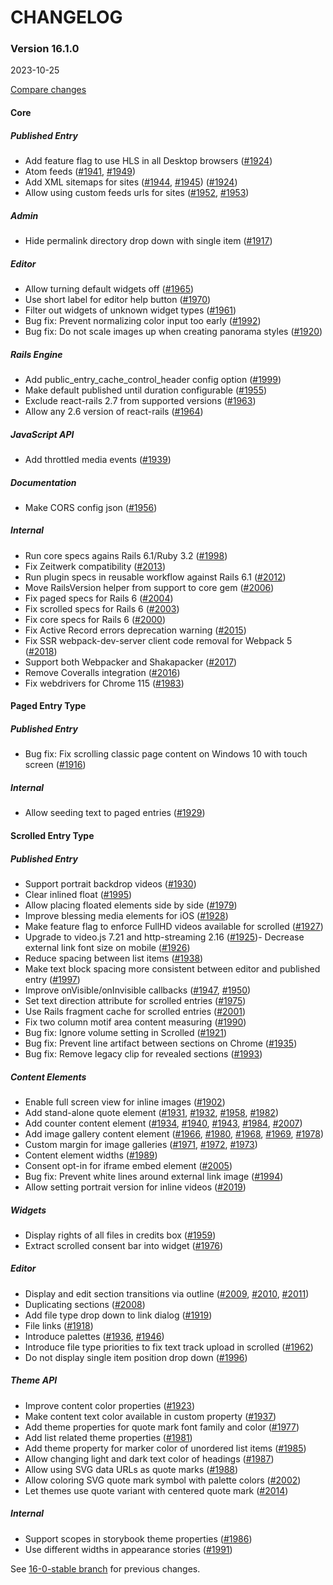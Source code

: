 # CHANGELOG

### Version 16.1.0

2023-10-25

[Compare changes](https://github.com/codevise/pageflow/compare/16-0-stable...v16.1.0)

#### Core

##### Published Entry

- Add feature flag to use HLS in all Desktop browsers
  ([#1924](https://github.com/codevise/pageflow/pull/1924))
- Atom feeds
  ([#1941](https://github.com/codevise/pageflow/pull/1941),
   [#1949](https://github.com/codevise/pageflow/pull/1949))
- Add XML sitemaps for sites
  ([#1944](https://github.com/codevise/pageflow/pull/1944),
   [#1945](https://github.com/codevise/pageflow/pull/1945))
  ([#1924](https://github.com/codevise/pageflow/pull/1924))
- Allow using custom feeds urls for sites
  ([#1952](https://github.com/codevise/pageflow/pull/1952),
   [#1953](https://github.com/codevise/pageflow/pull/1953))

##### Admin

- Hide permalink directory drop down with single item
  ([#1917](https://github.com/codevise/pageflow/pull/1917))

##### Editor

- Allow turning default widgets off
  ([#1965](https://github.com/codevise/pageflow/pull/1965))
- Use short label for editor help button
  ([#1970](https://github.com/codevise/pageflow/pull/1970))
- Filter out widgets of unknown widget types
  ([#1961](https://github.com/codevise/pageflow/pull/1961))
- Bug fix: Prevent normalizing color input too early
  ([#1992](https://github.com/codevise/pageflow/pull/1992))
- Bug fix: Do not scale images up when creating panorama styles
  ([#1920](https://github.com/codevise/pageflow/pull/1920))

##### Rails Engine

- Add public_entry_cache_control_header config option
  ([#1999](https://github.com/codevise/pageflow/pull/1999))
- Make default published until duration configurable
  ([#1955](https://github.com/codevise/pageflow/pull/1955))
- Exclude react-rails 2.7 from supported versions
  ([#1963](https://github.com/codevise/pageflow/pull/1963))
- Allow any 2.6 version of react-rails
  ([#1964](https://github.com/codevise/pageflow/pull/1964))

##### JavaScript API

- Add throttled media events
  ([#1939](https://github.com/codevise/pageflow/pull/1939))

##### Documentation

- Make CORS config json
  ([#1956](https://github.com/codevise/pageflow/pull/1956))

##### Internal

- Run core specs agains Rails 6.1/Ruby 3.2
  ([#1998](https://github.com/codevise/pageflow/pull/1998))
- Fix Zeitwerk compatibility
  ([#2013](https://github.com/codevise/pageflow/pull/2013))
- Run plugin specs in reusable workflow against Rails 6.1
  ([#2012](https://github.com/codevise/pageflow/pull/2012))
- Move RailsVersion helper from support to core gem
  ([#2006](https://github.com/codevise/pageflow/pull/2006))
- Fix paged specs for Rails 6
  ([#2004](https://github.com/codevise/pageflow/pull/2004))
- Fix scrolled specs for Rails 6
  ([#2003](https://github.com/codevise/pageflow/pull/2003))
- Fix core specs for Rails 6
  ([#2000](https://github.com/codevise/pageflow/pull/2000))
- Fix Active Record errors deprecation warning
  ([#2015](https://github.com/codevise/pageflow/pull/2015))
- Fix SSR webpack-dev-server client code removal for Webpack 5
  ([#2018](https://github.com/codevise/pageflow/pull/2018))
- Support both Webpacker and Shakapacker
  ([#2017](https://github.com/codevise/pageflow/pull/2017))
- Remove Coveralls integration
  ([#2016](https://github.com/codevise/pageflow/pull/2016))
- Fix webdrivers for Chrome 115
  ([#1983](https://github.com/codevise/pageflow/pull/1983))

#### Paged Entry Type

##### Published Entry

- Bug fix: Fix scrolling classic page content on Windows 10 with touch screen
  ([#1916](https://github.com/codevise/pageflow/pull/1916))

##### Internal

- Allow seeding text to paged entries
  ([#1929](https://github.com/codevise/pageflow/pull/1929))

#### Scrolled Entry Type

##### Published Entry

- Support portrait backdrop videos
  ([#1930](https://github.com/codevise/pageflow/pull/1930))
- Clear inlined float
  ([#1995](https://github.com/codevise/pageflow/pull/1995))
- Allow placing floated elements side by side
  ([#1979](https://github.com/codevise/pageflow/pull/1979))
- Improve blessing media elements for iOS
  ([#1928](https://github.com/codevise/pageflow/pull/1928))
- Make feature flag to enforce FullHD videos available for scrolled
  ([#1927](https://github.com/codevise/pageflow/pull/1927))
- Upgrade to video.js 7.21 and http-streaming 2.16
  ([#1925](https://github.com/codevise/pageflow/pull/1925))- Decrease external link font size on mobile
  ([#1926](https://github.com/codevise/pageflow/pull/1926))
- Reduce spacing between list items
  ([#1938](https://github.com/codevise/pageflow/pull/1938))
- Make text block spacing more consistent between editor and published entry
  ([#1997](https://github.com/codevise/pageflow/pull/1997))
- Improve onVisible/onInvisible callbacks
  ([#1947](https://github.com/codevise/pageflow/pull/1947),
   [#1950](https://github.com/codevise/pageflow/pull/1950))
- Set text direction attribute for scrolled entries
  ([#1975](https://github.com/codevise/pageflow/pull/1975))
- Use Rails fragment cache for scrolled entries
  ([#2001](https://github.com/codevise/pageflow/pull/2001))
- Fix two column motif area content measuring
  ([#1990](https://github.com/codevise/pageflow/pull/1990))
- Bug fix: Ignore volume setting in Scrolled
  ([#1921](https://github.com/codevise/pageflow/pull/1921))
- Bug fix: Prevent line artifact between sections on Chrome
  ([#1935](https://github.com/codevise/pageflow/pull/1935))
- Bug fix: Remove legacy clip for revealed sections
  ([#1993](https://github.com/codevise/pageflow/pull/1993))

##### Content Elements

- Enable full screen view for inline images
  ([#1902](https://github.com/codevise/pageflow/pull/1902))
- Add stand-alone quote element
  ([#1931](https://github.com/codevise/pageflow/pull/1931),
   [#1932](https://github.com/codevise/pageflow/pull/1932),
   [#1958](https://github.com/codevise/pageflow/pull/1958),
   [#1982](https://github.com/codevise/pageflow/pull/1982))
- Add counter content element
  ([#1934](https://github.com/codevise/pageflow/pull/1934),
   [#1940](https://github.com/codevise/pageflow/pull/1940),
   [#1943](https://github.com/codevise/pageflow/pull/1943),
   [#1984](https://github.com/codevise/pageflow/pull/1984),
   [#2007](https://github.com/codevise/pageflow/pull/2007))
- Add image gallery content element
  ([#1966](https://github.com/codevise/pageflow/pull/1966),
   [#1980](https://github.com/codevise/pageflow/pull/1980),
   [#1968](https://github.com/codevise/pageflow/pull/1968),
   [#1969](https://github.com/codevise/pageflow/pull/1969),
   [#1978](https://github.com/codevise/pageflow/pull/1978))
- Custom margin for image galleries
  ([#1971](https://github.com/codevise/pageflow/pull/1971),
   [#1972](https://github.com/codevise/pageflow/pull/1972),
   [#1973](https://github.com/codevise/pageflow/pull/1973))
- Content element widths
  ([#1989](https://github.com/codevise/pageflow/pull/1989))
- Consent opt-in for iframe embed element
  ([#2005](https://github.com/codevise/pageflow/pull/2005))
- Bug fix: Prevent white lines around external link image
  ([#1994](https://github.com/codevise/pageflow/pull/1994))
- Allow setting portrait version for inline videos
  ([#2019](https://github.com/codevise/pageflow/pull/2019))

##### Widgets

- Display rights of all files in credits box
  ([#1959](https://github.com/codevise/pageflow/pull/1959))
- Extract scrolled consent bar into widget
  ([#1976](https://github.com/codevise/pageflow/pull/1976))

##### Editor

- Display and edit section transitions via outline
  ([#2009](https://github.com/codevise/pageflow/pull/2009),
   [#2010](https://github.com/codevise/pageflow/pull/2010),
   [#2011](https://github.com/codevise/pageflow/pull/2011))
- Duplicating sections
  ([#2008](https://github.com/codevise/pageflow/pull/2008))
- Add file type drop down to link dialog
  ([#1919](https://github.com/codevise/pageflow/pull/1919))
- File links
  ([#1918](https://github.com/codevise/pageflow/pull/1918))
- Introduce palettes
  ([#1936](https://github.com/codevise/pageflow/pull/1936),
   [#1946](https://github.com/codevise/pageflow/pull/1946))
- Introduce file type priorities to fix text track upload in scrolled
  ([#1962](https://github.com/codevise/pageflow/pull/1962))
- Do not display single item position drop down
  ([#1996](https://github.com/codevise/pageflow/pull/1996))

##### Theme API

- Improve content color properties
  ([#1923](https://github.com/codevise/pageflow/pull/1923))
- Make content text color available in custom property
  ([#1937](https://github.com/codevise/pageflow/pull/1937))
- Add theme properties for quote mark font family and color
  ([#1977](https://github.com/codevise/pageflow/pull/1977))
- Add list related theme properties
  ([#1981](https://github.com/codevise/pageflow/pull/1981))
- Add theme property for marker color of unordered list items
  ([#1985](https://github.com/codevise/pageflow/pull/1985))
- Allow changing light and dark text color of headings
  ([#1987](https://github.com/codevise/pageflow/pull/1987))
- Allow using SVG data URLs as quote marks
  ([#1988](https://github.com/codevise/pageflow/pull/1988))
- Allow coloring SVG quote mark symbol with palette colors
  ([#2002](https://github.com/codevise/pageflow/pull/2002))
- Let themes use quote variant with centered quote mark
  ([#2014](https://github.com/codevise/pageflow/pull/2014))

##### Internal

- Support scopes in storybook theme properties
  ([#1986](https://github.com/codevise/pageflow/pull/1986))
- Use different widths in appearance stories
  ([#1991](https://github.com/codevise/pageflow/pull/1991))

See
[16-0-stable branch](https://github.com/codevise/pageflow/blob/16-0-stable/CHANGELOG.md)
for previous changes.
